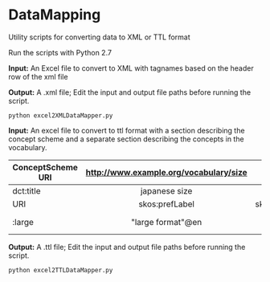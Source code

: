# DataMapping
Utility scripts for converting data to XML or TTL format

Run the scripts with Python 2.7 

**Input:** An Excel file to convert to XML with tagnames based on the header row of the xml file

**Output:** A .xml file; Edit the input and output file paths before running the script.

```
python excel2XMLDataMapper.py
```

**Input:** An excel file to convert to ttl format with a section describing the concept scheme and 
           a separate section describing the concepts in the vocabulary.


| ConceptScheme URI   |      http://www.example.org/vocabulary/size                             |                 |
|---------------------|:-----------------------------------------------------------------------:|----------------:|
| dct:title           |  japanese size                                                          |                 |
| URI                 |  skos:prefLabel                                                         | skos:definition |
| :large              |  "large format"@en                                                      | Japanese print  |

**Output:** A .ttl file; Edit the input and output file paths before running the script.

```
python excel2TTLDataMapper.py
```
